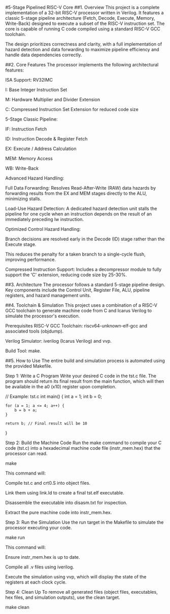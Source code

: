 #5-Stage Pipelined RISC-V Core
##1. Overview
This project is a complete implementation of a 32-bit RISC-V processor written in Verilog. It features a classic 5-stage pipeline architecture (Fetch, Decode, Execute, Memory, Write-Back) designed to execute a subset of the RISC-V instruction set. The core is capable of running C code compiled using a standard RISC-V GCC toolchain.

The design prioritizes correctness and clarity, with a full implementation of hazard detection and data forwarding to maximize pipeline efficiency and handle data dependencies correctly.

##2. Core Features
The processor implements the following architectural features:

ISA Support: RV32IMC

I: Base Integer Instruction Set

M: Hardware Multiplier and Divider Extension

C: Compressed Instruction Set Extension for reduced code size

5-Stage Classic Pipeline:

IF: Instruction Fetch

ID: Instruction Decode & Register Fetch

EX: Execute / Address Calculation

MEM: Memory Access

WB: Write-Back

Advanced Hazard Handling:

Full Data Forwarding: Resolves Read-After-Write (RAW) data hazards by forwarding results from the EX and MEM stages directly to the ALU, minimizing stalls.

Load-Use Hazard Detection: A dedicated hazard detection unit stalls the pipeline for one cycle when an instruction depends on the result of an immediately preceding lw instruction.

Optimized Control Hazard Handling:

Branch decisions are resolved early in the Decode (ID) stage rather than the Execute stage.

This reduces the penalty for a taken branch to a single-cycle flush, improving performance.

Compressed Instruction Support: Includes a decompressor module to fully support the 'C' extension, reducing code size by 25-30%.

##3. Architecture
The processor follows a standard 5-stage pipeline design. Key components include the Control Unit, Register File, ALU, pipeline registers, and hazard management units.

##4. Toolchain & Simulation
This project uses a combination of a RISC-V GCC toolchain to generate machine code from C and Icarus Verilog to simulate the processor's execution.

Prerequisites
RISC-V GCC Toolchain: riscv64-unknown-elf-gcc and associated tools (objdump).

Verilog Simulator: iverilog (Icarus Verilog) and vvp.

Build Tool: make.

##5. How to Use
The entire build and simulation process is automated using the provided Makefile.

Step 1: Write a C Program
Write your desired C code in the tst.c file. The program should return its final result from the main function, which will then be available in the a0 (x10) register upon completion.

// Example: tst.c
int main() {
    int a = 1;
    int b = 0;
    
    for (a = 1; a <= 4; a++) {
        b = b + a;
    }
    
    return b; // Final result will be 10
}

Step 2: Build the Machine Code
Run the make command to compile your C code (tst.c) into a hexadecimal machine code file (instr_mem.hex) that the processor can read.

make

This command will:

Compile tst.c and crt0.S into object files.

Link them using link.ld to create a final tst.elf executable.

Disassemble the executable into disasm.txt for inspection.

Extract the pure machine code into instr_mem.hex.

Step 3: Run the Simulation
Use the run target in the Makefile to simulate the processor executing your code.

make run

This command will:

Ensure instr_mem.hex is up to date.

Compile all .v files using iverilog.

Execute the simulation using vvp, which will display the state of the registers at each clock cycle.

Step 4: Clean Up
To remove all generated files (object files, executables, hex files, and simulation outputs), use the clean target.

make clean
